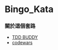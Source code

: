 # Bingo_Kata
### 關於這個套路
- [TDD BUDDY](https://www.tddbuddy.com/katas/bingo.html)
- [codewars](https://www.codewars.com/kata/5af304892c5061951e0000ce/)
